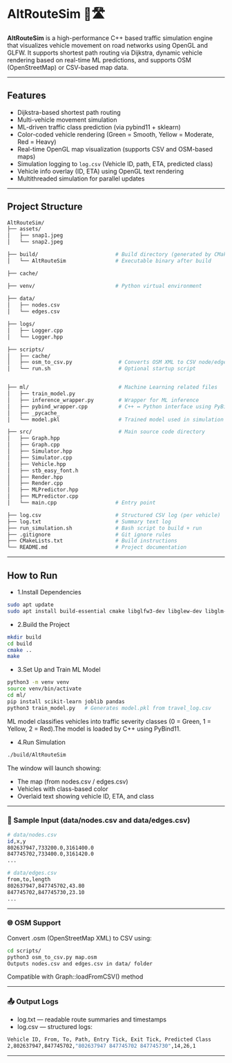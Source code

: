 # AltRouteSim 🚗🛣️

**AltRouteSim** is a high-performance C++ based traffic simulation engine that visualizes vehicle movement on road networks using OpenGL and GLFW. It supports shortest path routing via Dijkstra, dynamic vehicle rendering based on real-time ML predictions, and supports OSM (OpenStreetMap) or CSV-based map data.

---

##  Features

-  Dijkstra-based shortest path routing
-  Multi-vehicle movement simulation
-  ML-driven traffic class prediction (via pybind11 + sklearn)
-  Color-coded vehicle rendering (Green = Smooth, Yellow = Moderate, Red = Heavy)
-  Real-time OpenGL map visualization (supports CSV and OSM-based maps)
-  Simulation logging to `log.csv` (Vehicle ID, path, ETA, predicted class)
-  Vehicle info overlay (ID, ETA) using OpenGL text rendering
-  Multithreaded simulation for parallel updates

---


##  Project Structure

```bash
AltRouteSim/
├── assets/                         
│   ├── snap1.jpeg
│   └── snap2.jpeg

├── build/                         # Build directory (generated by CMake)
│   └── AltRouteSim                # Executable binary after build

├── cache/

├── venv/                          # Python virtual environment
 
├── data/                           
│   ├── nodes.csv
│   └── edges.csv

├── logs/                           
│   ├── Logger.cpp
│   └── Logger.hpp

├── scripts/                           
│   ├── cache/
│   ├── osm_to_csv.py               # Converts OSM XML to CSV node/edge format
│   └── run.sh                      # Optional startup script


├── ml/                             # Machine Learning related files
│   ├── train_model.py 
│   ├── inference_wrapper.py        # Wrapper for ML inference
│   ├── pybind_wrapper.cpp          # C++ ↔ Python interface using PyBind11
│   ├── _pycache_
│   └── model.pkl                   # Trained model used in simulation

├── src/                            # Main source code directory
│   ├── Graph.hpp
│   ├── Graph.cpp
│   ├── Simulator.hpp
│   ├── Simulator.cpp
│   ├── Vehicle.hpp
│   ├── stb_easy_font.h
│   ├── Render.hpp
│   ├── Render.cpp
│   ├── MLPredictor.hpp
│   ├── MLPredictor.cpp
│   └── main.cpp                   # Entry point

├── log.csv                        # Structured CSV log (per vehicle)
├── log.txt                        # Summary text log
├── run_simulation.sh              # Bash script to build + run
├── .gitignore                     # Git ignore rules
├── CMakeLists.txt                 # Build instructions
└── README.md                      # Project documentation
```
---

##  How to Run
- 1.Install Dependencies
```bash 
sudo apt update
sudo apt install build-essential cmake libglfw3-dev libglew-dev libglm-dev python3 python3-pip
```
- 2.Build the Project
```bash 
mkdir build
cd build
cmake ..
make
```
- 3.Set Up and Train ML Model
```bash
python3 -m venv venv
source venv/bin/activate
cd ml/
pip install scikit-learn joblib pandas
python3 train_model.py   # Generates model.pkl from travel_log.csv
```
ML model classifies vehicles into traffic severity classes (0 = Green, 1 = Yellow, 2 = Red).The model is loaded by C++ using PyBind11.

- 4.Run Simulation
```bash
./build/AltRouteSim
```
The window will launch showing:
- The map (from nodes.csv / edges.csv)
- Vehicles with class-based color
- Overlaid text showing vehicle ID, ETA, and class

---

### 🔁 Sample Input (data/nodes.csv and data/edges.csv)
```bash
# data/nodes.csv
id,x,y
802637947,733200.0,3161400.0
847745702,733400.0,3161420.0
...

# data/edges.csv
from,to,length
802637947,847745702,43.80
847745702,847745730,23.10
...
```
---
### 🌐 OSM Support
Convert .osm (OpenStreetMap XML) to CSV using:
```bash
cd scripts/
python3 osm_to_csv.py map.osm
Outputs nodes.csv and edges.csv in data/ folder
```
Compatible with Graph::loadFromCSV() method

---
### 📤 Output Logs
- log.txt — readable route summaries and timestamps
- log.csv — structured logs:
```bash
Vehicle ID, From, To, Path, Entry Tick, Exit Tick, Predicted Class
2,802637947,847745702,"802637947 847745702 847745730",14,26,1
```
---
